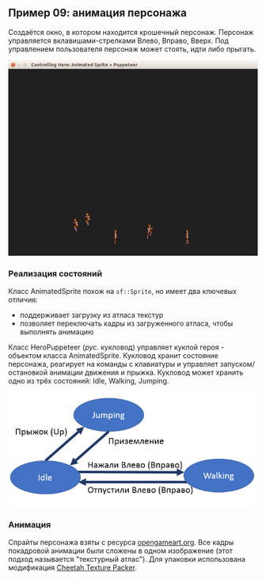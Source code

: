 ## Пример 09: анимация персонажа

Создаётся окно, в котором находится крошечный персонаж. Персонаж управляется вклавишами-стрелками Влево, Вправо, Вверх. Под управлением пользователя персонаж может стоять, идти либо прыгать.

![Скриншот](screenshot.png)

### Реализация состояний

Класс AnimatedSprite похож на `sf::Sprite`, но имеет два ключевых отличия:

- поддерживает загрузку из атласа текстур
- позволяет переключать кадры из загруженного атласа, чтобы выполнять анимацию

Класс HeroPuppeteer (*рус.* кукловод) управляет куклой героя - объектом класса AnimatedSprite. Кукловод хранит состояние персонажа, реагирует на команды с клавиатуры и управляет запуском/остановкой анимации движения и прыжка. Кукловод может хранить одно из трёх состояний: Idle, Walking, Jumping.

![Диаграмма](hero_states.png)

### Анимация

Спрайты персонажа взяты с ресурса [opengameart.org](https://opengameart.org/content/mv-platformer-male-32x64). Все кадры покадровой анимации были сложены в одном изображение (этот подход называется "текстурный атлас"). Для упаковки использована модификация [Cheetah Texture Packer](https://github.com/ps-group/Cheetah-Texture-Packer-2).

